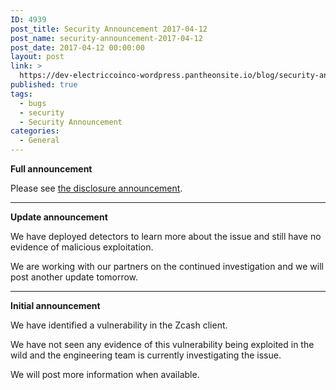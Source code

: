 ```yaml
---
ID: 4939
post_title: Security Announcement 2017-04-12
post_name: security-announcement-2017-04-12
post_date: 2017-04-12 00:00:00
layout: post
link: >
  https://dev-electriccoinco-wordpress.pantheonsite.io/blog/security-announcement-2017-04-12/
published: true
tags:
  - bugs
  - security
  - Security Announcement
categories:
  - General
---
```

<p><strong>Full announcement</strong></p>
<p>Please see <a class="reference external" href="https://z.cash/security-announcement-2017-04-13.html">the disclosure announcement</a>.</p>
<hr class="docutils" />
<p><strong>Update announcement</strong></p>
<p>We have deployed detectors to learn more about the issue and still have no evidence of malicious exploitation.</p>
<p>We are working with our partners on the continued investigation and we will post another update tomorrow.</p>
<hr class="docutils" />
<p><strong>Initial announcement</strong></p>
<p>We have identified a vulnerability in the Zcash client.</p>
<p>We have not seen any evidence of this vulnerability being exploited in the wild and the engineering team is currently investigating the issue.</p>
<p>We will post more information when available.</p>
